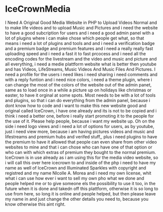 # IceCrownMedia
I Need A Original Good Media Website in PHP to Upload Videos Normal and to make life videos and to upload Music and Pictures and i need the website to have a good subcription for users and i need a good admin panel with a lot of plugins where i can make chose which people get what, so that means i need a lot of plugins and tools and and i need a verification badge and a premium badge and premium features and i need a really really fast uploading speed and i need a fast it to fast prcocess and i need all the encoding codes for the livestream and the video and music and picture and all everything, i need a medie plattform website what is better then youtube and has Videos, LifeStreams, Music Videos And Music Files And Pictures. I need a profile for the users i need likes i need sharing i need comments and with a reply funtion and i need nice colors, i  need a theme plugin, where i can change the most of the colors of the website out of the admin panet, same as to load once in a while a picture up on holidays like christmas or easter, to have it orginal at some spots. Most needs to be with a lot of tools and plugins, so that i can do everything from the admin panel, because i dont know how to code and i want to make this new website good and original called IceCrown, i have one already and its is not to be copied and i think i need a better one, before i really start promoting it to the people for the use of it. Please help people, because i want my website up. Oh on the side i need logo views and i need a lot of options for users, as by youtube, just i need view more, because i am having pictures videos and music and lifestreams and premium hubs and verifed stuff,, plus i need plugins to have the premium to have it allowed that people can even share from other video websites to mine and that i can chose who can have one of that option or who can with which extras of premium they bought to the normal premium. IceCrown is in use already as i am using this for the media video website, so i will call this over here icecrown to and inside of the php i need to have my name as well of IceCrown and Illuminated Sparkles with copyright and registred and my name NIcolle A. Morea and i need my own license, whit what i can use how ever i want to sell my own pho what we done and people helped me or to give someone els the possibility to use it too, in the future when it is done and takedn off this plattform, otherwise it is so long to use from here, so long it is online and people helped, but then please leave my name in and just change the other details you need to, because you know otherwise this aint right.
